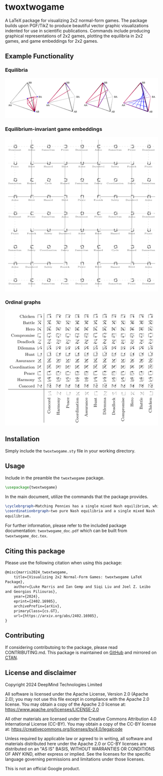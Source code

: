 # twoxtwogame

A LaTeX package for visualizing 2x2 normal-form games. The package builds upon
PGF/TikZ to produce beautiful vector graphic visualizations indented for use in
scientific publications. Commands include producing graphical representations
of 2x2 games, plotting the equilibria in 2x2 games, and game embeddings for 2x2
games.


## Example Functionality

### Equilibria

![Examples of Equilibria in 2x2 Games](images/equilibria.png)

### Equilibrium-invariant game embeddings

![Example space of game embeddings](images/embeddings.png)

###  Ordinal graphs

![Table of ordinal game graphs](images/ordinal_graphs.png)


## Installation

Simply include the `twoxtwogame.sty` file in your working directory.


## Usage

Include in the preamble the `twoxtwogame` package.

```tex
\usepackage{twoxtwogame}
```

In the main document, utilize the commands that the package provides.

```tex
\cyclebrgraph~Matching Pennies has a single mixed Nash equilibrium, while
\coordinationbrgraph~two pure Nash equilibria and a single mixed Nash
equilibrium.
```

For further information, please refer to the included package documentation:
`twoxtwogame_doc.pdf` which can be built from `twoxtwogame_doc.tex`.


## Citing this package

Please use the following citation when using this package:
```
@misc{marris2024_twoxtwogame,
    title={Visualizing 2x2 Normal-Form Games: twoxtwogame LaTeX Package}, 
    author={Luke Marris and Ian Gemp and Siqi Liu and Joel Z. Leibo and Georgios Piliouras},
    year={2024},
    eprint={2402.16985},
    archivePrefix={arXiv},
    primaryClass={cs.GT},
    url={https://arxiv.org/abs/2402.16985},
}
```


## Contributing

If considering contributoing to the package, please read CONTRIBUTING.md.
This package is maintained on
[GitHub](https://github.com/google-deepmind/twoxtwogame) and mirrored on
[CTAN](https://ctan.org/pkg/twoxtwogame).


## License and disclaimer

Copyright 2024 DeepMind Technologies Limited

All software is licensed under the Apache License, Version 2.0 (Apache 2.0);
you may not use this file except in compliance with the Apache 2.0 license.
You may obtain a copy of the Apache 2.0 license at:
https://www.apache.org/licenses/LICENSE-2.0

All other materials are licensed under the Creative Commons Attribution 4.0
International License (CC-BY). You may obtain a copy of the CC-BY license at:
https://creativecommons.org/licenses/by/4.0/legalcode

Unless required by applicable law or agreed to in writing, all software and
materials distributed here under the Apache 2.0 or CC-BY licenses are
distributed on an "AS IS" BASIS, WITHOUT WARRANTIES OR CONDITIONS OF ANY KIND,
either express or implied. See the licenses for the specific language governing
permissions and limitations under those licenses.

This is not an official Google product.
